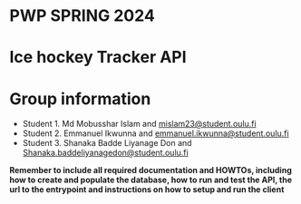 # PWP SPRING 2024
# Ice hockey Tracker API
# Group information
* Student 1. Md Mobusshar Islam and mislam23@student.oulu.fi
* Student 2. Emmanuel Ikwunna and emmanuel.ikwunna@student.oulu.fi
* Student 3. Shanaka Badde Liyanage Don and Shanaka.baddeliyanagedon@student.oulu.fi

__Remember to include all required documentation and HOWTOs, including how to create and populate the database, how to run and test the API, the url to the entrypoint and instructions on how to setup and run the client__


